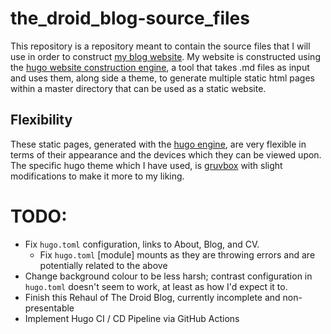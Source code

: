 # the_droid_blog-source_files

This repository is a repository meant to contain the source files that I will use in order to construct [my blog website](https://arjdroid.github.io). My website is constructed using the [hugo website construction engine](https://gohugo.io), a tool that takes .md files as input and uses them, along side a theme, to generate multiple static html pages within a master directory that can be used as a static website.

## Flexibility

These static pages, generated with the [hugo engine](https://gohugo.io), are very flexible in terms of their appearance and the devices which they can be viewed upon. The specific hugo theme which I have used, is [gruvbox](https://github.com/schnerring/hugo-theme-gruvbox) with slight modifications to make it more to my liking.

# TODO:

- Fix `hugo.toml` configuration, links to About, Blog, and CV.
  - Fix `hugo.toml` [module] mounts as they are throwing errors and are potentially related to the above
- Change background colour to be less harsh; contrast
  configuration in `hugo.toml` doesn't seem to work, at least as how I'd expect it to.
- Finish this Rehaul of The Droid Blog, currently incomplete and non-presentable
- Implement Hugo CI / CD Pipeline via GitHub Actions
